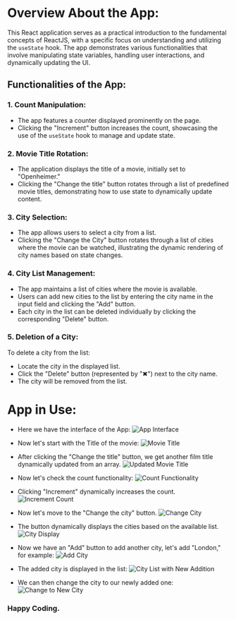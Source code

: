 # Overview About the App:
This React application serves as a practical introduction to the fundamental concepts of ReactJS, with a specific focus on understanding and utilizing the `useState` hook. The app demonstrates various functionalities that involve manipulating state variables, handling user interactions, and dynamically updating the UI.

## Functionalities of the App:

### 1. Count Manipulation:
   - The app features a counter displayed prominently on the page.
   - Clicking the "Increment" button increases the count, showcasing the use of the `useState` hook to manage and update state.

### 2. Movie Title Rotation:
   - The application displays the title of a movie, initially set to "Openheimer."
   - Clicking the "Change the title" button rotates through a list of predefined movie titles, demonstrating how to use state to dynamically update content.

### 3. City Selection:
   - The app allows users to select a city from a list.
   - Clicking the "Change the City" button rotates through a list of cities where the movie can be watched, illustrating the dynamic rendering of city names based on state changes.

### 4. City List Management:
   - The app maintains a list of cities where the movie is available.
   - Users can add new cities to the list by entering the city name in the input field and clicking the "Add" button.
   - Each city in the list can be deleted individually by clicking the corresponding "Delete" button.

### 5. Deletion of a City:
   To delete a city from the list:
   - Locate the city in the displayed list.
   - Click the "Delete" button (represented by "✖") next to the city name.
   - The city will be removed from the list.

# App in Use: 

- Here we have the interface of the App:
  ![App Interface](image.png)

- Now let's start with the Title of the movie:
  ![Movie Title](image-1.png)
- After clicking the "Change the title" button, we get another film title dynamically updated from an array.
  ![Updated Movie Title](image-2.png)
- Now let's check the count functionality:
  ![Count Functionality](image-3.png)
- Clicking "Increment" dynamically increases the count.
   ![Increment Count](image-4.png)
- Now let's move to the "Change the city" button.
  ![Change City](image-5.png)
- The button dynamically displays the cities based on the available list.
   ![City Display](image-6.png)
- Now we have an "Add" button to add another city, let's add "London," for example:
  ![Add City](image-7.png)
- The added city is displayed in the list:
  ![City List with New Addition](image-8.png)
- We can then change the city to our newly added one:
  ![Change to New City](image-9.png)

### Happy Coding.
